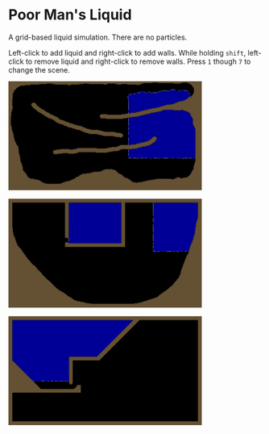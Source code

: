 # Poor Man's Liquid

A grid-based liquid simulation. There are no particles.

Left-click to add liquid and right-click to add walls.
While holding `shift`, left-click to remove liquid and right-click to remove walls.
Press `1` though `7` to change the scene.

![gif](anim-1.gif)

![gif](anim-2.gif)

![gif](anim-3.gif)
